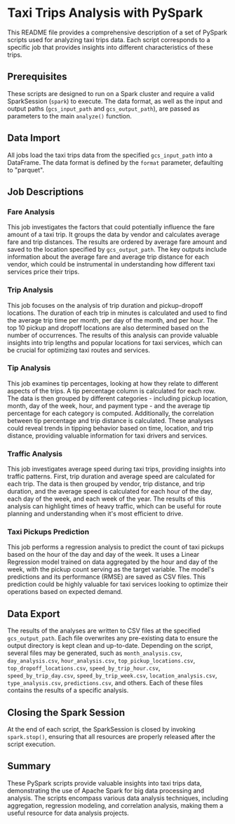 # Taxi Trips Analysis with PySpark

This README file provides a comprehensive description of a set of PySpark scripts used for analyzing taxi trips data. Each script corresponds to a specific job that provides insights into different characteristics of these trips.

## Prerequisites

These scripts are designed to run on a Spark cluster and require a valid SparkSession (`spark`) to execute. The data format, as well as the input and output paths (`gcs_input_path` and `gcs_output_path`), are passed as parameters to the main `analyze()` function. 

## Data Import

All jobs load the taxi trips data from the specified `gcs_input_path` into a DataFrame. The data format is defined by the `format` parameter, defaulting to "parquet".

## Job Descriptions

### Fare Analysis

This job investigates the factors that could potentially influence the fare amount of a taxi trip. It groups the data by vendor and calculates average fare and trip distances. The results are ordered by average fare amount and saved to the location specified by `gcs_output_path`. The key outputs include information about the average fare and average trip distance for each vendor, which could be instrumental in understanding how different taxi services price their trips.

### Trip Analysis

This job focuses on the analysis of trip duration and pickup-dropoff locations. The duration of each trip in minutes is calculated and used to find the average trip time per month, per day of the month, and per hour. The top 10 pickup and dropoff locations are also determined based on the number of occurrences. The results of this analysis can provide valuable insights into trip lengths and popular locations for taxi services, which can be crucial for optimizing taxi routes and services.

### Tip Analysis

This job examines tip percentages, looking at how they relate to different aspects of the trips. A tip percentage column is calculated for each row. The data is then grouped by different categories - including pickup location, month, day of the week, hour, and payment type - and the average tip percentage for each category is computed. Additionally, the correlation between tip percentage and trip distance is calculated. These analyses could reveal trends in tipping behavior based on time, location, and trip distance, providing valuable information for taxi drivers and services.

### Traffic Analysis

This job investigates average speed during taxi trips, providing insights into traffic patterns. First, trip duration and average speed are calculated for each trip. The data is then grouped by vendor, trip distance, and trip duration, and the average speed is calculated for each hour of the day, each day of the week, and each week of the year. The results of this analysis can highlight times of heavy traffic, which can be useful for route planning and understanding when it's most efficient to drive.

### Taxi Pickups Prediction

This job performs a regression analysis to predict the count of taxi pickups based on the hour of the day and day of the week. It uses a Linear Regression model trained on data aggregated by the hour and day of the week, with the pickup count serving as the target variable. The model's predictions and its performance (RMSE) are saved as CSV files. This prediction could be highly valuable for taxi services looking to optimize their operations based on expected demand.

## Data Export

The results of the analyses are written to CSV files at the specified `gcs_output_path`. Each file overwrites any pre-existing data to ensure the output directory is kept clean and up-to-date. Depending on the script, several files may be generated, such as `month_analysis.csv`, `day_analysis.csv`, `hour_analysis.csv`, `top_pickup_locations.csv`, `top_dropoff_locations.csv`, `speed_by_trip_hour.csv`, `speed_by_trip_day.csv`, `speed_by_trip_week.csv`, `location_analysis.csv`, `type_analysis.csv`, `predictions.csv`, and others. Each of these files contains the results of a specific analysis.

## Closing the Spark Session

At the end of each script, the SparkSession is closed by invoking `spark.stop()`, ensuring that all resources are properly released after the script execution.

## Summary

These PySpark scripts provide valuable insights into taxi trips data, demonstrating the use of Apache Spark for big data processing and analysis. The scripts encompass various data analysis techniques, including aggregation, regression modeling, and correlation analysis, making them a useful resource for data analysis projects.
